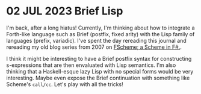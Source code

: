 # 02 JUL 2023 Brief Lisp

I'm back, after a long hiatus! Currently, I'm thinking about how to integrate a Forth-like language such as Brief (postfix, fixed arity) with the Lisp family of languages (prefix, variadic). I've spent the day rereading this journal and rereading my old blog series from 2007 on [FScheme; a Scheme in F#.](https://github.com/AshleyF/FScheme/blob/master/README.md).

I think it might be interesting to have a Brief postfix syntax for constructing s-expressions that are then envaluated with Lisp semantics. I'm also thinking that a Haskell-esque lazy Lisp with no special forms would be very interesting. Maybe even expose the Brief continuation with something like Scheme's `call/cc`. Let's play with all the tricks!